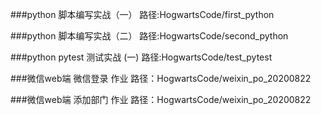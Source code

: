 ###python 脚本编写实战（一）
路径:HogwartsCode/first_python

###python 脚本编写实战（二）
路径:HogwartsCode/second_python

###python pytest 测试实战 (一)
路径:HogwartsCode/test_pytest

###微信web端 微信登录 作业
路径：HogwartsCode/weixin_po_20200822

###微信web端 添加部门 作业
路径：HogwartsCode/weixin_po_20200822
